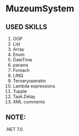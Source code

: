 # MuzeumSystem
USED SKILLS
--------------------
1) OOP
2) List
3) Array
4) Enum
5) DateTime
6) params
7) Foreach
8) LINQ
9) Ternaryoperator
10) Lambda expressions
11) Tupple
12) Task.Delay
13) XML comments

NOTE:
-----------
.NET 7.0.
